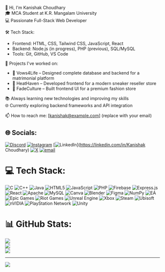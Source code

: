 👋 Hi, I'm Kanishak Choudhary <br/>
🎓 MCA Student at K.R. Mangalam University  <br/>
💻 Passionate Full-Stack Web Developer  <br/>

🛠️ Tech Stack:
- Frontend: HTML, CSS, Tailwind CSS, JavaScript, React<br/>
- Backend: Node.js (in progress), PHP (previous), SQL/MySQL<br/>
- Tools: Git, GitHub, VS Code<br/>

🚀 Projects I've worked on:
- 🔧 Vows4Life – Designed complete database and backend for a matrimonial platform  <br/>
- 👟 HeatHaven – Developed frontend for a modern sneaker reseller store  <br/>
- 👕 FadeCulture – Built frontend UI for a premium fashion store  <br/>

📚 Always learning new technologies and improving my skills <br/> 
🌐 Currently exploring backend frameworks and API integration  <br/>

📫 How to reach me: [kanishak@example.com] (replace with your email)  <br/>




## 🌐 Socials:
[![Discord](https://img.shields.io/badge/Discord-%237289DA.svg?logo=discord&logoColor=white)](https://discord.gg/https://discord.gg/G92RsbxZ) [![Instagram](https://img.shields.io/badge/Instagram-%23E4405F.svg?logo=Instagram&logoColor=white)](https://instagram.com/k4nni_ig) [![LinkedIn](https://img.shields.io/badge/LinkedIn-%230077B5.svg?logo=linkedin&logoColor=white)](https://linkedin.com/in/Kanishak Choudhary) [![X](https://img.shields.io/badge/X-black.svg?logo=X&logoColor=white)](https://x.com/kanni) [![email](https://img.shields.io/badge/Email-D14836?logo=gmail&logoColor=white)](mailto:kanishakchoudhary268@gmail.com) 

# 💻 Tech Stack:
![C](https://img.shields.io/badge/c-%2300599C.svg?style=for-the-badge&logo=c&logoColor=white) ![C++](https://img.shields.io/badge/c++-%2300599C.svg?style=for-the-badge&logo=c%2B%2B&logoColor=white) ![Java](https://img.shields.io/badge/java-%23ED8B00.svg?style=for-the-badge&logo=openjdk&logoColor=white) ![HTML5](https://img.shields.io/badge/html5-%23E34F26.svg?style=for-the-badge&logo=html5&logoColor=white) ![JavaScript](https://img.shields.io/badge/javascript-%23323330.svg?style=for-the-badge&logo=javascript&logoColor=%23F7DF1E) ![PHP](https://img.shields.io/badge/php-%23777BB4.svg?style=for-the-badge&logo=php&logoColor=white) ![Firebase](https://img.shields.io/badge/firebase-%23039BE5.svg?style=for-the-badge&logo=firebase) ![Express.js](https://img.shields.io/badge/express.js-%23404d59.svg?style=for-the-badge&logo=express&logoColor=%2361DAFB) ![React](https://img.shields.io/badge/react-%2320232a.svg?style=for-the-badge&logo=react&logoColor=%2361DAFB) ![Apache](https://img.shields.io/badge/apache-%23D42029.svg?style=for-the-badge&logo=apache&logoColor=white) ![MySQL](https://img.shields.io/badge/mysql-4479A1.svg?style=for-the-badge&logo=mysql&logoColor=white) ![Canva](https://img.shields.io/badge/Canva-%2300C4CC.svg?style=for-the-badge&logo=Canva&logoColor=white) ![Blender](https://img.shields.io/badge/blender-%23F5792A.svg?style=for-the-badge&logo=blender&logoColor=white) ![Figma](https://img.shields.io/badge/figma-%23F24E1E.svg?style=for-the-badge&logo=figma&logoColor=white) ![NumPy](https://img.shields.io/badge/numpy-%23013243.svg?style=for-the-badge&logo=numpy&logoColor=white) ![EA](https://img.shields.io/badge/ea-%23000000.svg?style=for-the-badge&logo=ea&logoColor=white) ![Epic Games](https://img.shields.io/badge/epicgames-%23313131.svg?style=for-the-badge&logo=epicgames&logoColor=white) ![Riot Games](https://img.shields.io/badge/riotgames-D32936.svg?style=for-the-badge&logo=riotgames&logoColor=white) ![Unreal Engine](https://img.shields.io/badge/unrealengine-%23313131.svg?style=for-the-badge&logo=unrealengine&logoColor=white) ![Xbox](https://img.shields.io/badge/xbox-%23107C10.svg?style=for-the-badge&logo=xbox&logoColor=white) ![Steam](https://img.shields.io/badge/steam-%23000000.svg?style=for-the-badge&logo=steam&logoColor=white) ![Ubisoft](https://img.shields.io/badge/Ubisoft-%23F5F5F5.svg?style=for-the-badge&logo=Ubisoft&logoColor=black) ![nVIDIA](https://img.shields.io/badge/nVIDIA-%2376B900.svg?style=for-the-badge&logo=nVIDIA&logoColor=white) ![PlayStation Network](https://img.shields.io/badge/PSN-%230070D1.svg?style=for-the-badge&logo=Playstation&logoColor=white) ![Unity](https://img.shields.io/badge/unity-%23000000.svg?style=for-the-badge&logo=unity&logoColor=white)
# 📊 GitHub Stats:
![](https://github-readme-stats.vercel.app/api?username=KANNI44&theme=merko&hide_border=false&include_all_commits=false&count_private=false)<br/>
![](https://nirzak-streak-stats.vercel.app/?user=KANNI44&theme=merko&hide_border=false)<br/>
![](https://github-readme-stats.vercel.app/api/top-langs/?username=KANNI44&theme=merko&hide_border=false&include_all_commits=false&count_private=false&layout=compact)

---
[![](https://visitcount.itsvg.in/api?id=KANNI44&icon=0&color=0)](https://visitcount.itsvg.in)

<!-- Proudly created with GPRM ( https://gprm.itsvg.in ) -->
